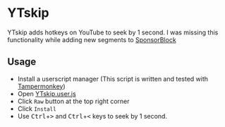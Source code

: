 # YTskip
YTskip adds hotkeys on YouTube to seek by 1 second. I was missing this functionality while adding new segments to [SponsorBlock](https://sponsor.ajay.app/)

## Usage
- Install a userscript manager
(This script is written and tested with [Tampermonkey](https://www.tampermonkey.net/))
- Open [YTskip.user.js](YTskip.user.js)
- Click `Raw` button at the top right corner
- Click `Install`
- Use <KBD>Ctrl</KBD>+<KBD>></KBD> and <KBD>Ctrl</KBD>+<KBD><</KBD> keys to seek by 1 second.
